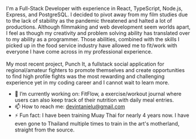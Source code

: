 I'm a Full-Stack Developer with experience in React, TypeScript, Node.js, Express, and PostgreSQL. I decided to pivot away from my film studies due to the lack of stability as the pandemic threatened and halted a lot of productions. Although filmmaking and web development seem worlds apart, I feel as though my creativity and problem solving ability has translated over to my ability as a programmer. Those abilities, combined with the skills I picked up in the food service industry have allowed me to fit/work with everyone I have come across in my professional experience. <br/> <br/>
My most recent project, Punch It, a fullstack social application for regional/amateur fighters to promote themselves and create opportunities to find high profile fights was the most rewarding and challenging experience yet in my coding career and I cannot wait to learn more. 
    



- 🔭 I’m currently working on: FitFlow, a exercise/workout journal where users can also keep track of their nutrition with daily meal entries.
- 📫 How to reach me: devintanielu@gmail.com
- ⚡ Fun fact: I have been training Muay Thai for nearly 4 years now. I have even gone to Thailand multiple times to train in the art's motherland, straight from the source.

